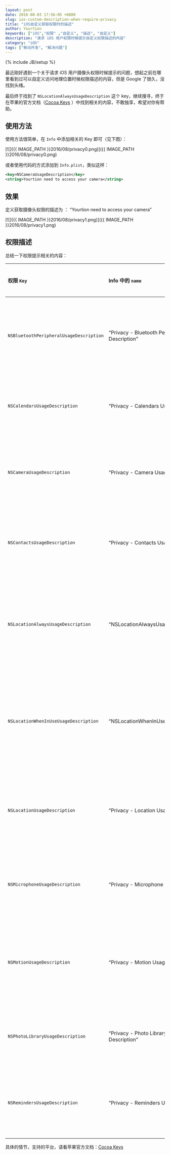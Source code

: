 ```yaml
---
layout: post
date: 2016-08-03 17:56:05 +0800
slug: ios-custom-description-when-require-privacy
title: "iOS自定义获取权限时的描述"
author: Yourtion
keywords: ["iOS","权限" ,"自定义", "描述", "自定义"]
description: "请求 iOS 用户权限时候提示自定义权限描述的内容"
category: "iOS"
tags: ["移动开发", "解决问题"]
---
```

{% include JB/setup %}

最近刚好遇到一个关于请求 iOS 用户摄像头权限时候提示的问题，想起之前在哪里看到过可以自定义访问地理位置时候权限描述的内容，但是 Google 了很久，没找到头绪。

最后终于找到了 `NSLocationAlwaysUsageDescription` 这个 key，继续搜寻，终于在苹果的官方文档（[Cocoa Keys](https://developer.apple.com/library/ios/documentation/General/Reference/InfoPlistKeyReference/Articles/CocoaKeys.html) ）中找到相关的内容，不敢独享，希望对你有帮助。

## 使用方法

使用方法很简单，在 `Info` 中添加相关的 Key 即可（见下图）：

[![]({{ IMAGE_PATH }}2016/08/privacy0.png)]({{ IMAGE_PATH }}2016/08/privacy0.png)

或者使用代码的方式添加到 `Info.plist`，类似这样：

```xml
<key>NSCameraUsageDescription</key>
<string>Yourtion need to access your camera</string>
```

## 效果

定义获取摄像头权限的描述为 ： “Yourtion need to access your camera”

[![]({{ IMAGE_PATH }}2016/08/privacy1.png)]({{ IMAGE_PATH }}2016/08/privacy1.png)

## 权限描述

总结一下权限提示相关的内容：

| 权限 `Key` | Info 中的 `name` | 使用场景 |
|:---------|:-----------------|:-----|
| `NSBluetoothPeripheralUsageDescription` |“Privacy - Bluetooth Peripheral Usage Description” | 蓝牙设备权限用途描述 |
| `NSCalendarsUsageDescription` | “Privacy - Calendars Usage Description”|  日历权限用途描述 |
| `NSCameraUsageDescription` | “Privacy - Camera Usage Description” | 摄像头权限用途描述 |
| `NSContactsUsageDescription` | “Privacy - Contacts Usage Description” | 联系人权限用途描述 |
| `NSLocationAlwaysUsageDescription` | “NSLocationAlwaysUsageDescription” | 一直开启定位服务用途描述 |
| `NSLocationWhenInUseUsageDescription` | “NSLocationWhenInUseUsageDescription” | 需要时开启定位服务用途描述 |
| `NSLocationUsageDescription` |“Privacy - Location Usage Description” | 定位服务权限用途描述 |
| `NSMicrophoneUsageDescription` | “Privacy - Microphone Usage Description” | 麦克风权限用途描述 |
| `NSMotionUsageDescription` | “Privacy - Motion Usage Description” | 运动传感器权限用途描述 |
| `NSPhotoLibraryUsageDescription` | “Privacy - Photo Library Usage Description” | 相册权限用途描述 |
| `NSRemindersUsageDescription` | “Privacy - Reminders Usage Description” | 备忘录权限用途描述 |

具体的情节，支持的平台，请看苹果官方文档：[Cocoa Keys](https://developer.apple.com/library/ios/documentation/General/Reference/InfoPlistKeyReference/Articles/CocoaKeys.html)
